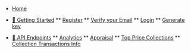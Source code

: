 
<!-- docs/_sidebar.md -->

* [Home](/)
* [ 🚀 Getting Started][def1]
** [Register](gettingStarted/register.md)
** [Verify your Email](gettingStarted/verifyEmail.md)
** [Login](gettingStarted/login.md)
** [Generate key](gettingStarted/generatekey.md)

* [ 🎯 API Endpoints][def2]
** [Analytics](apiEndpoint/analytics.md)
** [Appraisal](apiEndpoint/appraisal.md)
** [Top Price Collections](apiEndpoint/topPriceCollections.md)
** [Collection Transactions Info](apiEndpoint/collectionInfo.md)

[def1]: gettingStarted.md "Get Started and Create an account"
[def2]: apiEndpoints.md
